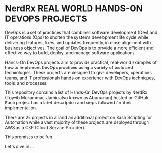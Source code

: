 # NerdRx REAL WORLD HANDS-ON DEVOPS PROJECTS

 DevOps is a set of practices that combines software development (Dev) and IT operations (Ops) to shorten the systems development life cycle while delivering features, fixes, and updates frequently, in close alignment with business objectives. The goal of DevOps is to provide a more efficient and effective way to build, deploy, and manage software applications.

 Hands-On DevOps projects aim to provide practical, real-world examples of how to implement DevOps practices using a variety of tools and technologies. These projects are designed to give developers, operations teams, and IT professionals hands-on experience with DevOps techniques, tools, and processes.

 This repository contains a list of Hands-On DevOps projects by NerdRx (Toyyib Muhammad-Jamiu also known as Abunuman) hosted on GitHub. Each project has a brief description and steps followed for their implementation.

There are 26 projects in all and an additional project on Bash Scripting for Automation while a vast majority of these projects are deployed through AWS as a CSP (Cloud Service Provider).

 This promises to be fun.


 Let's dive in ...